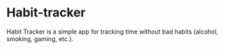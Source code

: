 # Habit-tracker
Habit Tracker is a simple app for tracking time without bad habits (alcohol, smoking, gaming, etc.).
